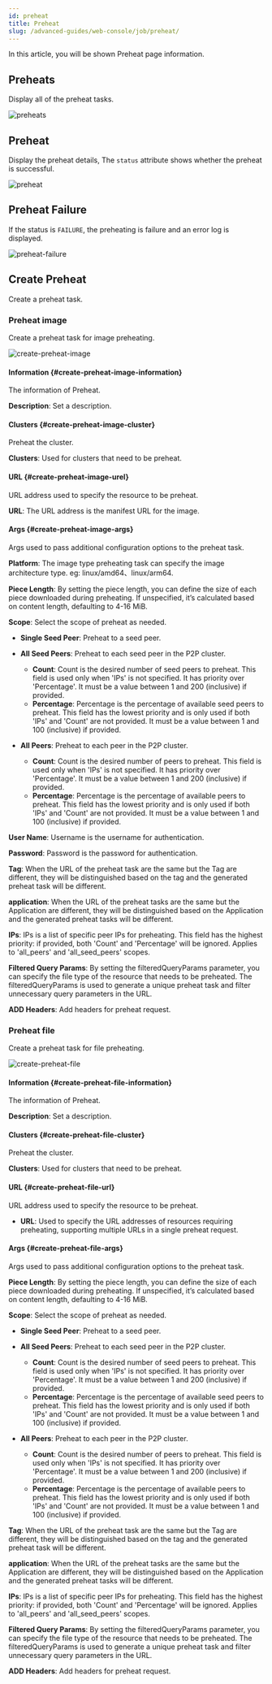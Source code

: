 ```yaml
---
id: preheat
title: Preheat
slug: /advanced-guides/web-console/job/preheat/
---
```


In this article, you will be shown Preheat page information.

## Preheats

Display all of the preheat tasks.

![preheats](../../../resource/advanced-guides/web-console/job/preheat/preheats.png)

## Preheat

Display the preheat details, The `status` attribute shows whether the preheat is successful.

![preheat](../../../resource/advanced-guides/web-console/job/preheat/preheat-success.png)

## Preheat Failure

If the status is `FAILURE`, the preheating is failure and an error log is displayed.

![preheat-failure](../../../resource/advanced-guides/web-console/job/preheat/preheat-failure.png)

## Create Preheat

Create a preheat task.

### Preheat image

Create a preheat task for image preheating.

![create-preheat-image](../../../resource/advanced-guides/web-console/job/preheat/create-preheat-image.png)

#### Information {#create-preheat-image-information}

The information of Preheat.

**Description**: Set a description.

#### Clusters {#create-preheat-image-cluster}

Preheat the cluster.

**Clusters**: Used for clusters that need to be preheat.

#### URL {#create-preheat-image-urel}

URL address used to specify the resource to be preheat.

**URL**: The URL address is the manifest URL for the image.

#### Args {#create-preheat-image-args}

Args used to pass additional configuration options to the preheat task.

**Platform**: The image type preheating task can specify the image architecture type. eg: linux/amd64、linux/arm64.

**Piece Length**: By setting the piece length, you can define the size of each piece downloaded during preheating. If unspecified, it’s calculated based on content length, defaulting to 4-16 MiB.

**Scope**: Select the scope of preheat as needed.

- **Single Seed Peer**: Preheat to a seed peer.

- **All Seed Peers**: Preheat to each seed peer in the P2P cluster.
  - **Count**: Count is the desired number of seed peers to preheat.
    This field is used only when 'IPs' is not specified. It has priority over 'Percentage'.
    It must be a value between 1 and 200 (inclusive) if provided.
  - **Percentage**: Percentage is the percentage of available seed peers to preheat.
    This field has the lowest priority and is only used if both 'IPs' and 'Count' are not provided.
    It must be a value between 1 and 100 (inclusive) if provided.

- **All Peers**: Preheat to each peer in the P2P cluster.
  - **Count**: Count is the desired number of peers to preheat.
    This field is used only when 'IPs' is not specified. It has priority over 'Percentage'.
    It must be a value between 1 and 200 (inclusive) if provided.
  - **Percentage**: Percentage is the percentage of available peers to preheat.
    This field has the lowest priority and is only used if both 'IPs' and 'Count' are not provided.
    It must be a value between 1 and 100 (inclusive) if provided.

**User Name**: Username is the username for authentication.

**Password**: Password is the password for authentication.

**Tag**: When the URL of the preheat task are the same but the Tag are different, they will be distinguished based on the
tag and the generated preheat task will be different.

**application**: When the URL of the preheat tasks are the same but the Application are different,
they will be distinguished based on the Application and the generated preheat tasks will be different.

**IPs**: IPs is a list of specific peer IPs for preheating.
This field has the highest priority: if provided, both 'Count' and 'Percentage' will be ignored.
Applies to 'all_peers' and 'all_seed_peers' scopes.

**Filtered Query Params**: By setting the filteredQueryParams parameter, you can specify
the file type of the resource that needs to be preheated.
The filteredQueryParams is used to generate a unique preheat task and filter unnecessary query parameters in the URL.

**ADD Headers**: Add headers for preheat request.

### Preheat file

Create a preheat task for file preheating.

![create-preheat-file](../../../resource/advanced-guides/web-console/job/preheat/create-preheat-file.png)

#### Information {#create-preheat-file-information}

The information of Preheat.

**Description**: Set a description.

#### Clusters {#create-preheat-file-cluster}

Preheat the cluster.

**Clusters**: Used for clusters that need to be preheat.

#### URL {#create-preheat-file-url}

URL address used to specify the resource to be preheat.

- **URL**: Used to specify the URL addresses of resources requiring preheating, supporting multiple URLs in a single preheat request.

#### Args {#create-preheat-file-args}

Args used to pass additional configuration options to the preheat task.

**Piece Length**: By setting the piece length, you can define the size of each piece downloaded during preheating. If unspecified, it’s calculated based on content length, defaulting to 4-16 MiB.

**Scope**: Select the scope of preheat as needed.

- **Single Seed Peer**: Preheat to a seed peer.

- **All Seed Peers**: Preheat to each seed peer in the P2P cluster.
  - **Count**: Count is the desired number of seed peers to preheat.
    This field is used only when 'IPs' is not specified. It has priority over 'Percentage'.
    It must be a value between 1 and 200 (inclusive) if provided.
  - **Percentage**: Percentage is the percentage of available seed peers to preheat.
    This field has the lowest priority and is only used if both 'IPs' and 'Count' are not provided.
    It must be a value between 1 and 100 (inclusive) if provided.

- **All Peers**: Preheat to each peer in the P2P cluster.
  - **Count**: Count is the desired number of peers to preheat.
    This field is used only when 'IPs' is not specified. It has priority over 'Percentage'.
    It must be a value between 1 and 200 (inclusive) if provided.
  - **Percentage**: Percentage is the percentage of available peers to preheat.
    This field has the lowest priority and is only used if both 'IPs' and 'Count' are not provided.
    It must be a value between 1 and 100 (inclusive) if provided.

**Tag**: When the URL of the preheat task are the same but the Tag are different, they will be distinguished based on the
tag and the generated preheat task will be different.

**application**: When the URL of the preheat tasks are the same but the Application are different, they will be distinguished based on the Application and the generated preheat tasks will be different.

**IPs**: IPs is a list of specific peer IPs for preheating.
This field has the highest priority: if provided, both 'Count' and 'Percentage' will be ignored.
Applies to 'all_peers' and 'all_seed_peers' scopes.

**Filtered Query Params**: By setting the filteredQueryParams parameter, you can specify
the file type of the resource that needs to be preheated.
The filteredQueryParams is used to generate a unique preheat task and filter unnecessary query parameters in the URL.

**ADD Headers**: Add headers for preheat request.
